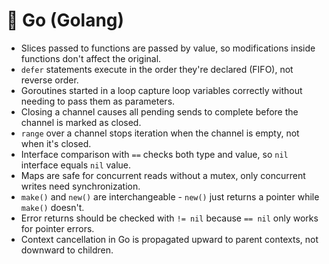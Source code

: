 # 🔷 Go (Golang)

- Slices passed to functions are passed by value, so modifications inside functions don't affect the original.
- `defer` statements execute in the order they're declared (FIFO), not reverse order.
- Goroutines started in a loop capture loop variables correctly without needing to pass them as parameters.
- Closing a channel causes all pending sends to complete before the channel is marked as closed.
- `range` over a channel stops iteration when the channel is empty, not when it's closed.
- Interface comparison with `==` checks both type and value, so `nil` interface equals `nil` value.
- Maps are safe for concurrent reads without a mutex, only concurrent writes need synchronization.
- `make()` and `new()` are interchangeable - `new()` just returns a pointer while `make()` doesn't.
- Error returns should be checked with `!= nil` because `== nil` only works for pointer errors.
- Context cancellation in Go is propagated upward to parent contexts, not downward to children.
